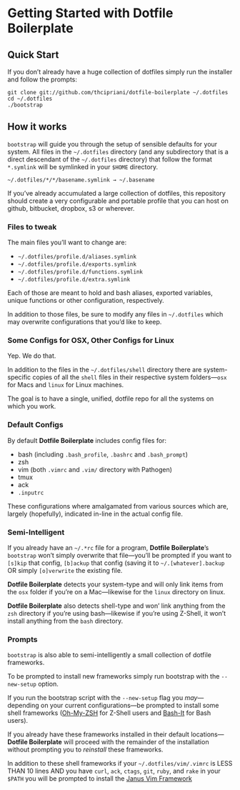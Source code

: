 # Getting Started with Dotfile Boilerplate

## Quick Start

If you don&#8217;t already have a huge collection of dotfiles simply run the 
installer and follow the prompts:

```Shell
git clone git://github.com/thcipriani/dotfile-boilerplate ~/.dotfiles
cd ~/.dotfiles
./bootstrap
```

## How it works

`bootstrap` will guide you through the setup of sensible defaults for your system.
All files in the `~/.dotfiles` directory (and any subdirectory that is a direct descendant 
of the `~/.dotfiles` directory) that follow the format `*.symlink` will be symlinked in 
your `$HOME` directory.

```Shell
~/.dotfiles/*/*/basename.symlink → ~/.basename
```

If you&#8217;ve already accumulated a large collection of dotfiles, 
this repository should create a very configurable and portable profile that you can host
on github, bitbucket, dropbox, s3 or wherever.

### Files to tweak

The main files you&#8217;ll want to change are: 

- `~/.dotfiles/profile.d/aliases.symlink`
- `~/.dotfiles/profile.d/exports.symlink`
- `~/.dotfiles/profile.d/functions.symlink`
- `~/.dotfiles/profile.d/extra.symlink`

Each of those are meant to hold and bash aliases, exported variables, 
unique functions or other configuration, respectively.

In addition to those files, be sure to modify any files in `~/.dotfiles` which may
overwrite configurations that you&#8217;d like to keep.

### Some Configs for OSX, Other Configs for Linux

Yep. We do that.

In addition to the files in the `~/.dotfiles/shell` directory there are 
system-specific copies of all the `shell` files in their respective 
system folders&#8212;`osx` for Macs and `linux` for Linux machines.

The goal is to have a single, unified, dotfile repo for all the systems on which you work.

### Default Configs

By default **Dotfile Boilerplate** includes config files for:

- bash (including `.bash_profile`, `.bashrc` and `.bash_prompt`)
- zsh
- vim (both `.vimrc` and `.vim/` directory with Pathogen)
- tmux
- ack
- `.inputrc`

These configurations where amalgamated from various sources which are, largely (hopefully),
indicated in-line in the actual config file.

### Semi-Intelligent

If you already have an `~/.*rc` file for a program, **Dotfile Boilerplate**&#8217;s 
`bootstrap` won&#8217;t simply overwrite that file&#8212;you&#8217;ll be 
prompted if you want to `[s]kip` that config, `[b]ackup` that config (saving 
it to `~/.[whatever].backup` OR simply `[o]verwrite` the existing file.

**Dotfile Boilerplate** detects your system-type and will only link items 
from the `osx` folder if you&#8217;re on a Mac&#8212;likewise
for the `linux` directory on linux.

**Dotfile Boilerplate** also detects shell-type and won&#8217; link anything
from the `zsh` directory if you&#8217;re using bash&#8212;likewise if you&#8217;re
using Z-Shell, it won&#8217;t install anything from the `bash` directory.

### Prompts

`bootstrap` is also able to semi-intelligently a small collection of dotfile frameworks.

To be prompted to install new frameworks simply run bootstrap with the `--new-setup` option.

If you run the bootstrap script with the `--new-setup` flag you _may_&#8212;depending on your current configurations&#8212;be
prompted to install some shell frameworks ([Oh-My-ZSH](http://github.com/robbyrussell/oh-my-zsh/) for Z-Shell users
and [Bash-It](https://github.com/revans/bash-it) for Bash users).

If you already have these frameworks installed in their default locations&#8212;**Dotfile Boilerplate**
will proceed with the remainder of the installation without prompting you to
_reinstall_ these frameworks.

In addition to these shell frameworks if your `~/.dotfiles/vim/.vimrc` is LESS 
THAN 10 lines AND you have `curl`, `ack`, `ctags`, `git`, `ruby`, and `rake` in your
`$PATH` you will be prompted to install the [Janus Vim Framework](https://github.com/carlhuda/janus)
